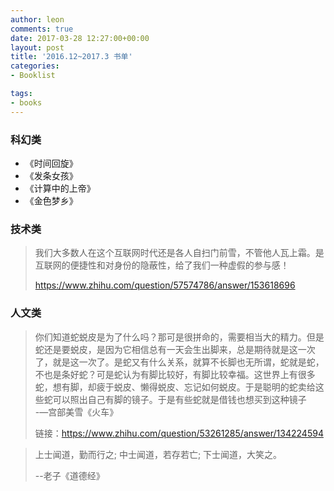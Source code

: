 ```yaml
---
author: leon
comments: true
date: 2017-03-28 12:27:00+00:00
layout: post
title: '2016.12~2017.3 书单'
categories:
- Booklist

tags:
- books
---
```


### 科幻类

- 《时间回旋》  
- 《发条女孩》  
- 《计算中的上帝》  
- 《金色梦乡》  

### 技术类

> 我们大多数人在这个互联网时代还是各人自扫门前雪，不管他人瓦上霜。是互联网的便捷性和对身份的隐蔽性，给了我们一种虚假的参与感！
>
> https://www.zhihu.com/question/57574786/answer/153618696

### 人文类


> 你们知道蛇蜕皮是为了什么吗？那可是很拼命的，需要相当大的精力。但是蛇还是要蜕皮，是因为它相信总有一天会生出脚来，总是期待就是这一次了，就是这一次了。是蛇又有什么关系，就算不长脚也无所谓，蛇就是蛇，不也是条好蛇？可是蛇认为有脚比较好，有脚比较幸福。这世界上有很多蛇，想有脚，却疲于蜕皮、懒得蜕皮、忘记如何蜕皮。于是聪明的蛇卖给这些蛇可以照出自己有脚的镜子。于是有些蛇就是借钱也想买到这种镜子    
> -—宫部美雪《火车》  
>
> 链接：https://www.zhihu.com/question/53261285/answer/134224594


>
> 上士闻道，勤而行之; 中士闻道，若存若亡; 下士闻道，大笑之。
>
> --老子《道德经》
>

